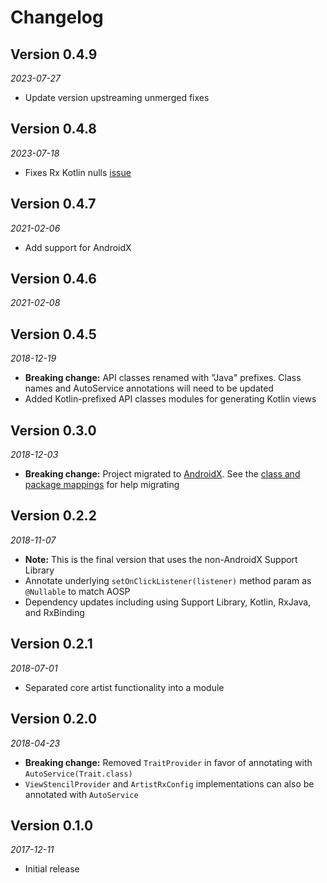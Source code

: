 Changelog
=========
Version 0.4.9
-------------
_2023-07-27_

* Update version upstreaming unmerged fixes 

Version 0.4.8
-------------

_2023-07-18_

* Fixes Rx Kotlin nulls [issue](https://github.com/uber/artist/issues/49) 

Version 0.4.7
-------------

_2021-02-06_

* Add support for AndroidX

Version 0.4.6
-------------

_2021-02-08_


Version 0.4.5
-------------

_2018-12-19_

* **Breaking change:** API classes renamed with "Java" prefixes. Class names and AutoService annotations will need to be updated
* Added Kotlin-prefixed API classes modules for generating Kotlin views


Version 0.3.0
-------------

_2018-12-03_

* **Breaking change:** Project migrated to [AndroidX](https://developer.android.com/jetpack/androidx/). See the [class and package mappings](https://developer.android.com/jetpack/androidx/migrate) for help migrating

Version 0.2.2
-------------

_2018-11-07_

* **Note:** This is the final version that uses the non-AndroidX Support Library
* Annotate underlying `setOnClickListener(listener)` method param as `@Nullable` to match AOSP
* Dependency updates including using Support Library, Kotlin, RxJava, and RxBinding

Version 0.2.1
-------------

_2018-07-01_

* Separated core artist functionality into a module

Version 0.2.0
-------------

_2018-04-23_

* **Breaking change:** Removed `TraitProvider` in favor of annotating with `AutoService(Trait.class)`
* `ViewStencilProvider` and `ArtistRxConfig` implementations can also be annotated with `AutoService`

Version 0.1.0
-------------

_2017-12-11_

* Initial release
